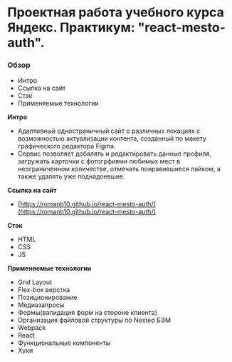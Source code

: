# Проектная работа учебного курса Яндекс. Практикум: "react-mesto-auth".

### Обзор

* Интро
* Ссылка на сайт
* Стэк
* Применяемые технологии

**Интро**
* Адаптивный одностраничный сайт о различных локациях с возможностью актуализации контента,
  созданный по макету графического редактора Figma.
* Сервис позволяет добалять и редактировать данные профиля, загружать карточки с фотогрфиями любимых мест в неограниченном количестве, отмечать понравившиеся лайком, а также удалять уже поднадоевшие.


**Ссылка на сайт**
* [https://romanb10.github.io/react-mesto-auth/](https://romanb10.github.io/react-mesto-auth/)

**Стэк**
* HTML
* CSS
* JS

**Применяемые технологии**
* Grid Layout
* Flex-box верстка
* Позиционирование
* Медиазапросы
* Формы(валидация форм на стороне клиента)
* Организация файловой структуры по Nested БЭМ
* Webpack
* React
* Функциональные компоненты
* Хуки
